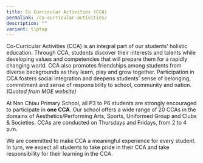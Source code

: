 ```yaml
---
title: Co Curricular Activities (CCA)
permalink: /co-curricular-activities/
description: ""
variant: tiptap
---
```

Co-Curricular Activities (CCA) is an integral part of our students’ holistic education. Through CCA, students discover their interests and talents while developing values and competencies that will prepare them for a rapidly changing world. CCA also promotes friendships among students from diverse backgrounds as they learn, play and grow together. Participation in CCA fosters social integration and deepens students’ sense of belonging, commitment and sense of responsibility to school, community and nation.
*(Quoted from MOE website)*

At Nan Chiau Primary School, all P3 to P6 students are strongly encouraged to participate in **one CCA**. Our school offers a wide range of 20 CCAs in the domains of Aesthetics/Performing Arts, Sports, Uniformed Group and Clubs & Societies. CCAs are conducted on Thursdays and Fridays, from 2 to 4 p.m.

We are committed to make CCA a meaningful experience for every student. In turn, we expect all students to take pride in their CCA and take responsibility for their learning in the CCA.